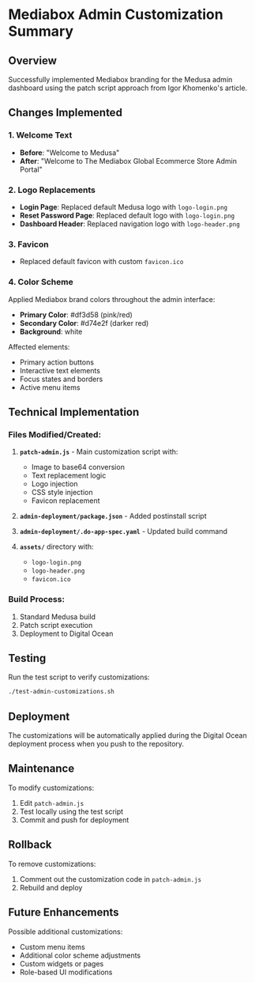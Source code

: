 # Mediabox Admin Customization Summary

## Overview
Successfully implemented Mediabox branding for the Medusa admin dashboard using the patch script approach from Igor Khomenko's article.

## Changes Implemented

### 1. **Welcome Text**
- **Before**: "Welcome to Medusa"
- **After**: "Welcome to The Mediabox Global Ecommerce Store Admin Portal"

### 2. **Logo Replacements**
- **Login Page**: Replaced default Medusa logo with `logo-login.png`
- **Reset Password Page**: Replaced default logo with `logo-login.png`
- **Dashboard Header**: Replaced navigation logo with `logo-header.png`

### 3. **Favicon**
- Replaced default favicon with custom `favicon.ico`

### 4. **Color Scheme**
Applied Mediabox brand colors throughout the admin interface:
- **Primary Color**: #df3d58 (pink/red)
- **Secondary Color**: #d74e2f (darker red)
- **Background**: white

Affected elements:
- Primary action buttons
- Interactive text elements
- Focus states and borders
- Active menu items

## Technical Implementation

### Files Modified/Created:
1. **`patch-admin.js`** - Main customization script with:
   - Image to base64 conversion
   - Text replacement logic
   - Logo injection
   - CSS style injection
   - Favicon replacement

2. **`admin-deployment/package.json`** - Added postinstall script
3. **`admin-deployment/.do-app-spec.yaml`** - Updated build command
4. **`assets/`** directory with:
   - `logo-login.png`
   - `logo-header.png`
   - `favicon.ico`

### Build Process:
1. Standard Medusa build
2. Patch script execution
3. Deployment to Digital Ocean

## Testing

Run the test script to verify customizations:
```bash
./test-admin-customizations.sh
```

## Deployment

The customizations will be automatically applied during the Digital Ocean deployment process when you push to the repository.

## Maintenance

To modify customizations:
1. Edit `patch-admin.js`
2. Test locally using the test script
3. Commit and push for deployment

## Rollback

To remove customizations:
1. Comment out the customization code in `patch-admin.js`
2. Rebuild and deploy

## Future Enhancements

Possible additional customizations:
- Custom menu items
- Additional color scheme adjustments
- Custom widgets or pages
- Role-based UI modifications
